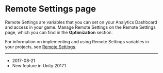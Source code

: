 # Remote Settings page
Remote Settings are variables that you can set on your Analytics Dashboard and access in your game. Manage Remote Settings on the Remote Settings page, which you can find in the **Optimization** section.
 
For information on implementing and using Remote Settings variables in your projects, see  [Remote Settings](UnityAnalyticsRemoteSettings).

---
* <span class="page-edit">2017-08-21  <!-- include IncludeTextNewPageYesEdit --></span>
* <span class="page-history">New feature in Unity 2017.1</span>